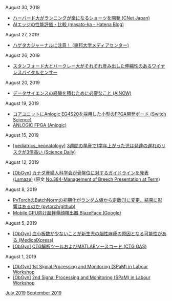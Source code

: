 August 30, 2019
* [ハーバード大がランニングが楽になるショーツを開発 (CNet Japan)](https://japan.cnet.com/article/35141573/)
* [AIエッジの性能評価・比較 (masato-ka - Hatena Blog)](http://masato-ka.hatenablog.com/entry/2019/08/29/222910)

August 27, 2019
* [ハゲタカジャーナルに注意！ (東邦大学メディアセンター)](https://www.mnc.toho-u.ac.jp/mc/oa.php)

August 26, 2019
* [スタンフォード大とバークレー大がそれぞれ産み出した伸縮性のあるワイヤレスバイタルセンサー](https://jp.techcrunch.com/2019/08/20/2019-08-16-flexible-stick-on-sensors-could-wirelessly-monitor-your-sweat-and-pulse/)

August 20, 2019
* [データサイエンスの経験を積むために必要なこと (AINOW)](https://ainow.ai/2019/08/19/174622/)

August 19, 2019
* [コアユニットにAnlogic EG4S20を採用した小型のFPGA開発ボード (Switch Science)](https://www.switch-science.com/catalog/5703/)
* [ANLOGIC FPGA (Anlogic)](http://www.anlogic.com/http://www.anlogic.com/)

August 15, 2019
* [\[pediatrics_neonatology\]](pediatrics_neonatology.md) [3週間の早産で1学年上がった児は発達の遅れのリスクが3倍高い (Science Daily)](https://www.sciencedaily.com/releases/2019/08/190813180830.htm)

August 12, 2019
* [\[ObGyn\]](ObGyn.md) [カナダ産婦人科学会が骨盤位に対するガイドラインを発表 (Lamaze)](https://www.lamaze.org/Connecting-the-Dots/Post/canadas-obstetricians-release-updated-breech-guidelines-informed-consent-is-key) (原文 [No.384-Management of Breech Presentation at Term](https://www.sciencedirect.com/science/article/abs/pii/S1701216318310405))

August 8, 2019
* [PyTorchのBatchNormの初期化がランダム値から定数(1)に変更、結果に影響はあるのか (pytorch/github)](https://github.com/pytorch/pytorch/issues/12259)
* [Mobile GPU向け超軽量顔検出器 BlazeFace (Google)](https://sites.google.com/view/perception-cv4arvr/blazeface)

August 5, 2019
* [\[ObGyn\]](ObGyn.md) [血小板数が少ないことが新生児の脳性麻痺の原因となる可能性がある (MedicalXpress)](https://medicalxpress.com/news/2019-08-tiny-blood-cells-cerebral-palsy.html)
* [\[ObGyn\]](ObGyn.md) [CTG解析ツールおよびMATLABソースコード (CTG OAS)](http://www.ctganalysis.com/)

August 1, 2019
* [\[ObGyn\]](ObGyn.md) [1st Signal Processing and Monitoring (SPaM) in Labour Workshop](http://users.ox.ac.uk/~ndog0178/program.htm)  
* [\[ObGyn\]](ObGyn.md) [2nd Signal Processing and Monitoring (SPaM) in Labour Workshop](http://users.ox.ac.uk/~ndog0178/CTGchallenge2017.htm)

[July 2019](1907.md) [September 2019](1909.md)
